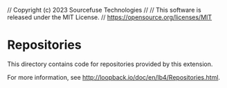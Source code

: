 // Copyright (c) 2023 Sourcefuse Technologies
//
// This software is released under the MIT License.
// https://opensource.org/licenses/MIT
# Repositories

This directory contains code for repositories provided by this extension.

For more information, see <http://loopback.io/doc/en/lb4/Repositories.html>.
